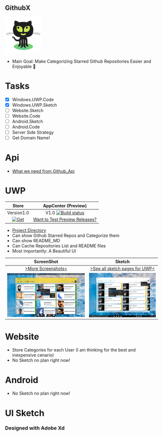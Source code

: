 ## GithubX

![GithubX](/Icon/Octocat.png)

* Main Goal: Make Categorizing Starred Github Repositories Easier and Enjoyable 🤗

# Tasks

- [x] Windows.UWP.Code
- [x] Windows.UWP.Sketch
- [ ] Website.Sketch
- [ ] Website.Code
- [ ] Android.Sketch
- [ ] Android.Code
- [ ] Server Side Strategy
- [ ] Get Domain Name!

# Api

* [What we need from Github_Api](/Api/readme.md)

# UWP


| Store    | AppCenter (Preview)
| :-------------: |:-------------:
| Version1.0    | V1.0 [![Build status](https://build.appcenter.ms/v0.1/apps/dd05cbde-11b6-45db-8d2f-f65b1791e4a1/branches/master/badge)](https://appcenter.ms)
| [![Get](https://assets.windowsphone.com/13484911-a6ab-4170-8b7e-795c1e8b4165/English_get_L_InvariantCulture_Default.png)](https://www.microsoft.com/store/apps/9P7D7PD6FBCV?ocid=badge) | [Want to Test Preview Releases?](https://install.appcenter.ms/users/yazdipour/apps/githubx/distribution_groups/publicbetatesters)

* [Project Directory](/GithubX.UWP/readme.md)
* Can show Github Starred Repos and Categorize them
* Can show README_MD 
* Can Cache Repositories List and README files
* Most importantly: A Beautiful UI 


| ScreenShot    | Sketch
| :-------------: |:-------------:
| [>More Screenshots<](/UI/Screenshots.UWP/)      | [>See all sketch pages for UWP<](/UI/Sketch.UWP/)
| ![Sketch](/UI/Screenshots.UWP/MainPage.png)     | ![Sketch](/UI/Sketch.UWP/ContenxMenu.jpg)

# Website

* Store Categories for each User (I am thinking for the best and inexpensive cenario)
* No Sketch no plan right now!


# Android

* No Sketch no plan right now!

# UI Sketch

### Designed with Adobe Xd